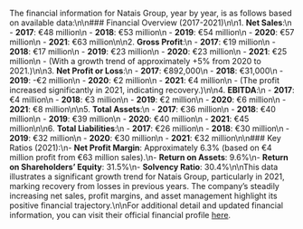 The financial information for Natais Group, year by year, is as follows based on available data:\n\n### Financial Overview (2017-2021)\n\n1. **Net Sales**:\n   - **2017**: €48 million\n   - **2018**: €53 million\n   - **2019**: €54 million\n   - **2020**: €57 million\n   - **2021**: €63 million\n\n2. **Gross Profit**:\n   - **2017**: €19 million\n   - **2018**: €17 million\n   - **2019**: €23 million\n   - **2020**: €23 million\n   - **2021**: €25 million\n   - (With a growth trend of approximately +5% from 2020 to 2021.)\n\n3. **Net Profit or Loss**:\n   - **2017**: €892,000\n   - **2018**: €31,000\n   - **2019**: -€2 million\n   - **2020**: €2 million\n   - **2021**: €4 million\n   - (The profit increased significantly in 2021, indicating recovery.)\n\n4. **EBITDA**:\n   - **2017**: €4 million\n   - **2018**: €3 million\n   - **2019**: €2 million\n   - **2020**: €6 million\n   - **2021**: €8 million\n\n5. **Total Assets**:\n   - **2017**: €36 million\n   - **2018**: €40 million\n   - **2019**: €39 million\n   - **2020**: €40 million\n   - **2021**: €45 million\n\n6. **Total Liabilities**:\n   - **2017**: €26 million\n   - **2018**: €30 million\n   - **2019**: €32 million\n   - **2020**: €30 million\n   - **2021**: €32 million\n\n### Key Ratios (2021):\n- **Net Profit Margin**: Approximately 6.3% (based on €4 million profit from €63 million sales).\n- **Return on Assets**: 9.6%\n- **Return on Shareholders’ Equity**: 31.5%\n- **Solvency Ratio**: 30.4%\n\nThis data illustrates a significant growth trend for Natais Group, particularly in 2021, marking recovery from losses in previous years. The company’s steadily increasing net sales, profit margins, and asset management highlight its positive financial trajectory.\n\nFor additional detail and updated financial information, you can visit their official financial profile [here](https://www.verif.com/en/company/NATAIS-98293dc7191d0794befcd2f031b91517c12ce12d547e81b638daedfd9502e2da/).